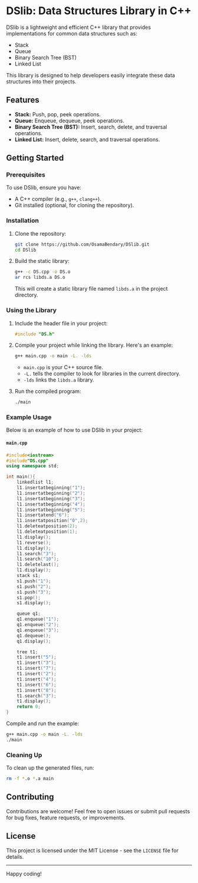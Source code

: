 
# DSlib: Data Structures Library in C++

DSlib is a lightweight and efficient C++ library that provides implementations for common data structures such as:
- Stack
- Queue
- Binary Search Tree (BST)
- Linked List

This library is designed to help developers easily integrate these data structures into their projects.

## Features
- **Stack:** Push, pop, peek operations.
- **Queue:** Enqueue, dequeue, peek operations.
- **Binary Search Tree (BST):** Insert, search, delete, and traversal operations.
- **Linked List:** Insert, delete, search, and traversal operations.

## Getting Started

### Prerequisites
To use DSlib, ensure you have:
- A C++ compiler (e.g., `g++`, `clang++`).
- Git installed (optional, for cloning the repository).

### Installation

1. Clone the repository:
   ```bash
   git clone https://github.com/OsamaBendary/DSlib.git
   cd DSlib
   ```

2. Build the static library:
   ```bash
   g++ -c DS.cpp -o DS.o
   ar rcs libds.a DS.o
   ```

   This will create a static library file named `libds.a` in the project directory.

### Using the Library

1. Include the header file in your project:
   ```cpp
   #include "DS.h"
   ```

2. Compile your project while linking the library. Here's an example:
   ```bash
   g++ main.cpp -o main -L. -lds
   ```

   - `main.cpp` is your C++ source file.
   - `-L.` tells the compiler to look for libraries in the current directory.
   - `-lds` links the `libds.a` library.

3. Run the compiled program:
   ```bash
   ./main
   ```

### Example Usage
Below is an example of how to use DSlib in your project:

#### `main.cpp`
```cpp
#include<iostream>
#include"DS.cpp"
using namespace std;

int main(){
    linkedlist l1;
    l1.insertatbeginning("1");
    l1.insertatbeginning("2");
    l1.insertatbeginning("3");
    l1.insertatbeginning("4");
    l1.insertatbeginning("5");
    l1.insertatend("6");
    l1.insertatposition("0",2);
    l1.deleteatposition(2);
    l1.deleteatposition(1);
    l1.display();
    l1.reverse();
    l1.display();
    l1.search("3");
    l1.search("10");
    l1.deletelast();
    l1.display();
    stack s1;
    s1.push("1");
    s1.push("2");
    s1.push("3");
    s1.pop();
    s1.display();

    queue q1;
    q1.enqueue("1");
    q1.enqueue("2");
    q1.enqueue("3");
    q1.dequeue();
    q1.display();

    tree t1;
    t1.insert("5");
    t1.insert("3");
    t1.insert("7");
    t1.insert("2");
    t1.insert("4");
    t1.insert("6");
    t1.insert("8");
    t1.search("3");
    t1.display();
    return 0;
}
```

Compile and run the example:
```bash
g++ main.cpp -o main -L. -lds
./main
```

### Cleaning Up
To clean up the generated files, run:
```bash
rm -f *.o *.a main
```

## Contributing
Contributions are welcome! Feel free to open issues or submit pull requests for bug fixes, feature requests, or improvements.

## License
This project is licensed under the MIT License - see the `LICENSE` file for details.

---

Happy coding!

